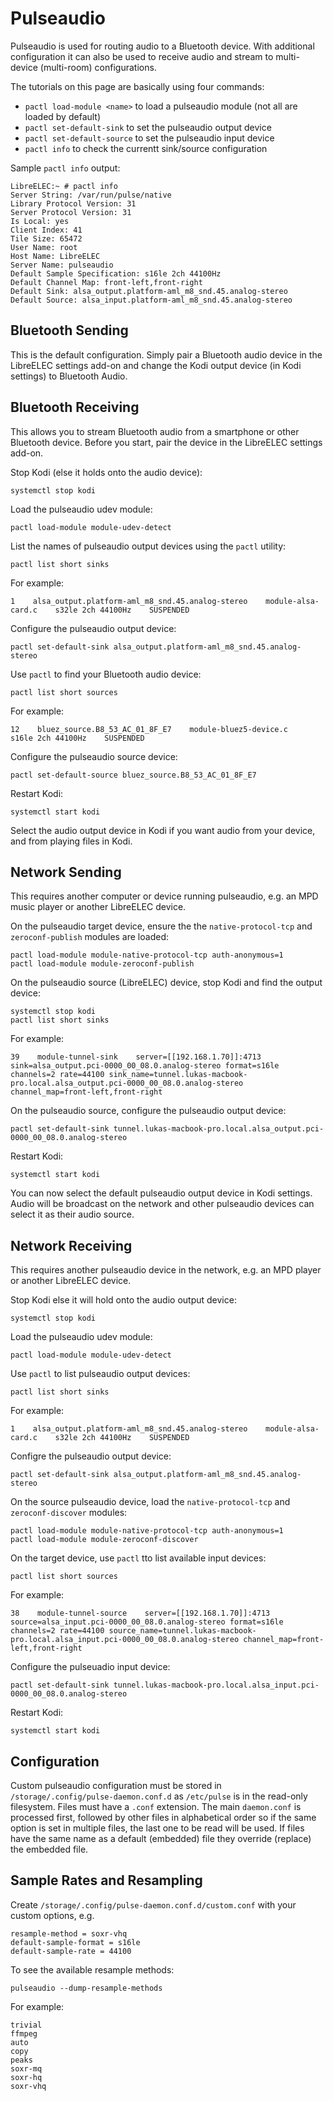 # Pulseaudio

Pulseaudio is used for routing audio to a Bluetooth device. With additional configuration it can also be used to receive audio and stream to multi-device \(multi-room\) configurations.

The tutorials on this page are basically using four commands:

* `pactl load-module <name>` to load a pulseaudio module \(not all are loaded by default\)
* `pactl set-default-sink` to set the pulseaudio output device
* `pactl set-default-source` to set the pulseaudio input device
* `pactl info` to check the currentt sink/source configuration

Sample `pactl info` output:

```text
LibreELEC:~ # pactl info
Server String: /var/run/pulse/native
Library Protocol Version: 31
Server Protocol Version: 31
Is Local: yes
Client Index: 41
Tile Size: 65472
User Name: root
Host Name: LibreELEC
Server Name: pulseaudio
Default Sample Specification: s16le 2ch 44100Hz
Default Channel Map: front-left,front-right
Default Sink: alsa_output.platform-aml_m8_snd.45.analog-stereo
Default Source: alsa_input.platform-aml_m8_snd.45.analog-stereo
```

## Bluetooth Sending

This is the default configuration. Simply pair a Bluetooth audio device in the LibreELEC settings add-on and change the Kodi output device \(in Kodi settings\) to Bluetooth Audio.

## Bluetooth Receiving

This allows you to stream Bluetooth audio from a smartphone or other Bluetooth device. Before you start, pair the device in the LibreELEC settings add-on.

Stop Kodi \(else it holds onto the audio device\):

```text
systemctl stop kodi
```

Load the pulseaudio udev module:

```text
pactl load-module module-udev-detect
```

List the names of pulseaudio output devices using the `pactl` utility:

```text
pactl list short sinks
```

For example:

```text
1    alsa_output.platform-aml_m8_snd.45.analog-stereo    module-alsa-card.c    s32le 2ch 44100Hz    SUSPENDED
```

Configure the pulseaudio output device:

```text
pactl set-default-sink alsa_output.platform-aml_m8_snd.45.analog-stereo
```

Use `pactl` to find your Bluetooth audio device:

```text
pactl list short sources
```

For example:

```text
12    bluez_source.B8_53_AC_01_8F_E7    module-bluez5-device.c    s16le 2ch 44100Hz    SUSPENDED
```

Configure the pulseaudio source device:

```text
pactl set-default-source bluez_source.B8_53_AC_01_8F_E7
```

Restart Kodi:

```text
systemctl start kodi
```

Select the audio output device in Kodi if you want audio from your device, and from playing files in Kodi.

## Network Sending

This requires another computer or device running pulseaudio, e.g. an MPD music player or another LibreELEC device.

On the pulseaudio target device, ensure the the `native-protocol-tcp` and `zeroconf-publish` modules are loaded:

```text
pactl load-module module-native-protocol-tcp auth-anonymous=1
pactl load-module module-zeroconf-publish
```

On the pulseaudio source \(LibreELEC\) device, stop Kodi and find the output device:

```text
systemctl stop kodi
pactl list short sinks
```

For example:

```text
39    module-tunnel-sink    server=[[192.168.1.70]]:4713 sink=alsa_output.pci-0000_00_08.0.analog-stereo format=s16le channels=2 rate=44100 sink_name=tunnel.lukas-macbook-pro.local.alsa_output.pci-0000_00_08.0.analog-stereo channel_map=front-left,front-right
```

On the pulseaudio source, configure the pulseaudio output device:

```text
pactl set-default-sink tunnel.lukas-macbook-pro.local.alsa_output.pci-0000_00_08.0.analog-stereo
```

Restart Kodi:

```text
systemctl start kodi
```

You can now select the default pulseaudio output device in Kodi settings. Audio will be broadcast on the network and other pulseaudio devices can select it as their audio source.

## Network Receiving

This requires another pulseaudio device in the network, e.g. an MPD player or another LibreELEC device.

Stop Kodi else it will hold onto the audio output device:

```text
systemctl stop kodi
```

Load the pulseaudio udev module:

```text
pactl load-module module-udev-detect
```

Use `pactl` to list pulseaudio output devices:

```text
pactl list short sinks
```

For example:

```text
1    alsa_output.platform-aml_m8_snd.45.analog-stereo    module-alsa-card.c    s32le 2ch 44100Hz    SUSPENDED
```

Configre the pulseaudio output device:

```text
pactl set-default-sink alsa_output.platform-aml_m8_snd.45.analog-stereo
```

On the source pulseaudio device, load the `native-protocol-tcp` and `zeroconf-discover` modules:

```text
pactl load-module module-native-protocol-tcp auth-anonymous=1
pactl load-module module-zeroconf-discover
```

On the target device, use `pactl` tto list available input devices:

```text
pactl list short sources
```

For example:

```text
38    module-tunnel-source    server=[[192.168.1.70]]:4713 source=alsa_input.pci-0000_00_08.0.analog-stereo format=s16le channels=2 rate=44100 source_name=tunnel.lukas-macbook-pro.local.alsa_input.pci-0000_00_08.0.analog-stereo channel_map=front-left,front-right
```

Configure the pulseuadio input device:

```text
pactl set-default-sink tunnel.lukas-macbook-pro.local.alsa_input.pci-0000_00_08.0.analog-stereo
```

Restart Kodi:

```text
systemctl start kodi
```

## Configuration

Custom pulseaudio configuration must be stored in `/storage/.config/pulse-daemon.conf.d` as `/etc/pulse` is in the read-only filesystem. Files must have a `.conf` extension. The main `daemon.conf` is processed first, followed by other files in alphabetical order so if the same option is set in multiple files, the last one to be read will be used. If files have the same name as a default \(embedded\) file they override \(replace\) the embedded file.

## Sample Rates and Resampling

Create `/storage/.config/pulse-daemon.conf.d/custom.conf` with your custom options, e.g.

```text
resample-method = soxr-vhq
default-sample-format = s16le
default-sample-rate = 44100
```

To see the available resample methods:

```text
pulseaudio --dump-resample-methods
```

For example:

```text
trivial
ffmpeg
auto
copy
peaks
soxr-mq
soxr-hq
soxr-vhq
```

